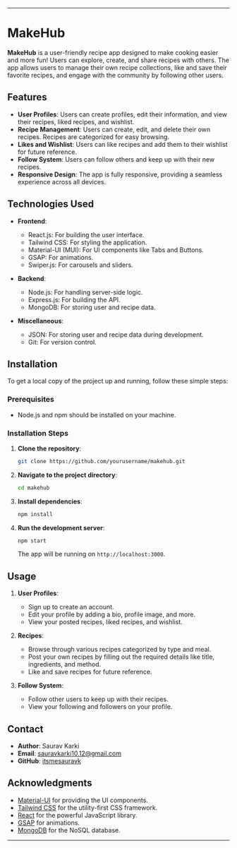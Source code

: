 
---

# MakeHub

**MakeHub** is a user-friendly recipe app designed to make cooking easier and more fun! Users can explore, create, and share recipes with others. The app allows users to manage their own recipe collections, like and save their favorite recipes, and engage with the community by following other users.

## Features

- **User Profiles**: Users can create profiles, edit their information, and view their recipes, liked recipes, and wishlist.
- **Recipe Management**: Users can create, edit, and delete their own recipes. Recipes are categorized for easy browsing.
- **Likes and Wishlist**: Users can like recipes and add them to their wishlist for future reference.
- **Follow System**: Users can follow others and keep up with their new recipes.
- **Responsive Design**: The app is fully responsive, providing a seamless experience across all devices.

## Technologies Used

- **Frontend**:
  - React.js: For building the user interface.
  - Tailwind CSS: For styling the application.
  - Material-UI (MUI): For UI components like Tabs and Buttons.
  - GSAP: For animations.
  - Swiper.js: For carousels and sliders.

- **Backend**:
  - Node.js: For handling server-side logic.
  - Express.js: For building the API.
  - MongoDB: For storing user and recipe data.

- **Miscellaneous**:
  - JSON: For storing user and recipe data during development.
  - Git: For version control.

## Installation

To get a local copy of the project up and running, follow these simple steps:

### Prerequisites

- Node.js and npm should be installed on your machine.

### Installation Steps

1. **Clone the repository**:
    ```bash
    git clone https://github.com/yourusername/makehub.git
    ```

2. **Navigate to the project directory**:
    ```bash
    cd makehub
    ```

3. **Install dependencies**:
    ```bash
    npm install
    ```

4. **Run the development server**:
    ```bash
    npm start
    ```

   The app will be running on `http://localhost:3000`.

## Usage

1. **User Profiles**:
   - Sign up to create an account.
   - Edit your profile by adding a bio, profile image, and more.
   - View your posted recipes, liked recipes, and wishlist.

2. **Recipes**:
   - Browse through various recipes categorized by type and meal.
   - Post your own recipes by filling out the required details like title, ingredients, and method.
   - Like and save recipes for future reference.

3. **Follow System**:
   - Follow other users to keep up with their recipes.
   - View your following and followers on your profile.





## Contact

- **Author**: Saurav Karki
- **Email**: sauravkarki10.12@gmail.com
- **GitHub**: [itsmesauravk](https://github.com/itsmesauravk)

## Acknowledgments

- [Material-UI](https://mui.com/) for providing the UI components.
- [Tailwind CSS](https://tailwindcss.com/) for the utility-first CSS framework.
- [React](https://reactjs.org/) for the powerful JavaScript library.
- [GSAP](https://greensock.com/gsap/) for animations.
- [MongoDB](https://www.mongodb.com/) for the NoSQL database.

---


